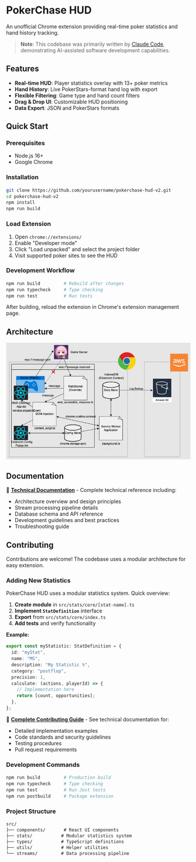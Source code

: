 # PokerChase HUD

An unofficial Chrome extension providing real-time poker statistics and hand history tracking.

> **Note**: This codebase was primarily written by [Claude Code](https://claude.ai/code), demonstrating AI-assisted software development capabilities.

## Features

- **Real-time HUD**: Player statistics overlay with 13+ poker metrics
- **Hand History**: Live PokerStars-format hand log with export
- **Flexible Filtering**: Game type and hand count filters
- **Drag & Drop UI**: Customizable HUD positioning
- **Data Export**: JSON and PokerStars formats

## Quick Start

### Prerequisites

- Node.js 16+
- Google Chrome

### Installation

```bash
git clone https://github.com/yourusername/pokerchase-hud-v2.git
cd pokerchase-hud-v2
npm install
npm run build
```

### Load Extension

1. Open `chrome://extensions/`
2. Enable "Developer mode"
3. Click "Load unpacked" and select the project folder
4. Visit supported poker sites to see the HUD

### Development Workflow

```bash
npm run build         # Rebuild after changes
npm run typecheck     # Type checking
npm run test          # Run tests
```

After building, reload the extension in Chrome's extension management page.

## Architecture

![Architecture Diagram](README.drawio.png)

## Documentation

📖 **[Technical Documentation](CLAUDE.md)** - Complete technical reference including:

- Architecture overview and design principles
- Stream processing pipeline details
- Database schema and API reference
- Development guidelines and best practices
- Troubleshooting guide

## Contributing

Contributions are welcome! The codebase uses a modular architecture for easy extension.

### Adding New Statistics

PokerChase HUD uses a modular statistics system. Quick overview:

1. **Create module** in `src/stats/core/[stat-name].ts`
2. **Implement `StatDefinition`** interface
3. **Export** from `src/stats/core/index.ts`
4. **Add tests** and verify functionality

**Example:**

```typescript
export const myStatistic: StatDefinition = {
  id: "myStat",
  name: "MS",
  description: "My Statistic %",
  category: "postflop",
  precision: 1,
  calculate: (actions, playerId) => {
    // Implementation here
    return [count, opportunities];
  },
};
```

📖 **[Complete Contributing Guide](CLAUDE.md#development-guide)** - See technical documentation for:

- Detailed implementation examples
- Code standards and security guidelines
- Testing procedures
- Pull request requirements

### Development Commands

```bash
npm run build         # Production build
npm run typecheck     # Type checking
npm run test          # Run Jest tests
npm run postbuild     # Package extension
```

### Project Structure

```
src/
├── components/       # React UI components
├── stats/           # Modular statistics system
├── types/           # TypeScript definitions
├── utils/           # Helper utilities
└── streams/         # Data processing pipeline
```
